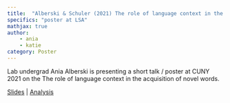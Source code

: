 ```yaml
---
title:  "Alberski & Schuler (2021) The role of language context in the acquisition of novel words"
specifics: "poster at LSA"
mathjax: true
author: 
    - ania
    - katie
category: Poster
---
```



Lab undergrad Ania Alberski is presenting a short talk / poster at CUNY 2021 on the The role of language context in the acquisition of novel words. 

[Slides]() | [Analysis](../assets/alberski-schuler-cuny2021-analysis.html)